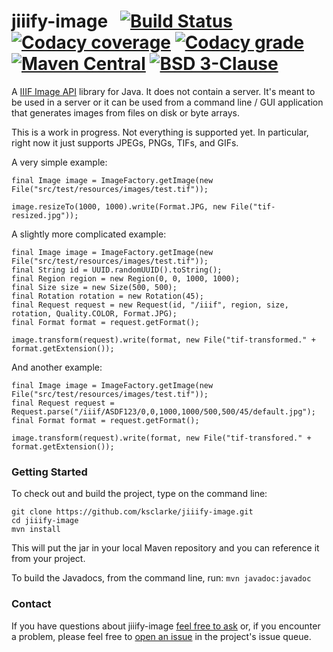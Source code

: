 # jiiify-image &nbsp; [![Build Status](http://img.shields.io/travis/ksclarke/jiiify-image/master.svg?style=flat)](https://travis-ci.org/ksclarke/jiiify-image) [![Codacy coverage](https://img.shields.io/codacy/coverage/39ce86dea4e94e969aba8b50a42cf7f8.svg?maxAge=0)](https://www.codacy.com/app/ksclarke/jiiify-image?utm_source=github.com&amp;utm_medium=referral&amp;utm_content=ksclarke/jiiify-image&amp;utm_campaign=Badge_Coverage) [![Codacy grade](https://img.shields.io/codacy/grade/39ce86dea4e94e969aba8b50a42cf7f8.svg?maxAge=0)](https://www.codacy.com/app/ksclarke/jiiify-image?utm_source=github.com&amp;utm_medium=referral&amp;utm_content=ksclarke/jiiify-image&amp;utm_campaign=Badge_Grade) [![Maven Central](https://img.shields.io/maven-central/v/info.freelibrary/jiiify-image.svg)](http://mvnrepository.com/artifact/info.freelibrary/jiiify-image) [![BSD 3-Clause](https://img.shields.io/badge/License-BSD%203--Clause-brightgreen.svg?maxAge=1800)](https://opensource.org/licenses/BSD-3-Clause)

A [IIIF Image API](http://iiif.io/api/image) library for Java. It does not contain a server. It's meant to be used in a server or it can be used from a command line / GUI application that generates images from files on disk or byte arrays.

This is a work in progress. Not everything is supported yet. In particular, right now it just supports JPEGs, PNGs, TIFs, and GIFs.

A very simple example:

    final Image image = ImageFactory.getImage(new File("src/test/resources/images/test.tif"));
    
    image.resizeTo(1000, 1000).write(Format.JPG, new File("tif-resized.jpg"));

A slightly more complicated example:

    final Image image = ImageFactory.getImage(new File("src/test/resources/images/test.tif"));
    final String id = UUID.randomUUID().toString();
    final Region region = new Region(0, 0, 1000, 1000);
    final Size size = new Size(500, 500);
    final Rotation rotation = new Rotation(45);
    final Request request = new Request(id, "/iiif", region, size, rotation, Quality.COLOR, Format.JPG);
    final Format format = request.getFormat();

    image.transform(request).write(format, new File("tif-transformed." + format.getExtension());

And another example:

    final Image image = ImageFactory.getImage(new File("src/test/resources/images/test.tif"));
    final Request request = Request.parse("/iiif/ASDF123/0,0,1000,1000/500,500/45/default.jpg");
    final Format format = request.getFormat();

    image.transform(request).write(format, new File("tif-transfored." + format.getExtension());

### Getting Started

To check out and build the project, type on the command line:

    git clone https://github.com/ksclarke/jiiify-image.git
    cd jiiify-image
    mvn install

This will put the jar in your local Maven repository and you can reference it from your project.

To build the Javadocs, from the command line, run: `mvn javadoc:javadoc`

### Contact

If you have questions about jiiify-image <a href="mailto:ksclarke@ksclarke.io">feel free to ask</a> or, if you encounter a problem, please feel free to [open an issue](https://github.com/ksclarke/jiiify-image/issues "GitHub Issue Queue") in the project's issue queue.
